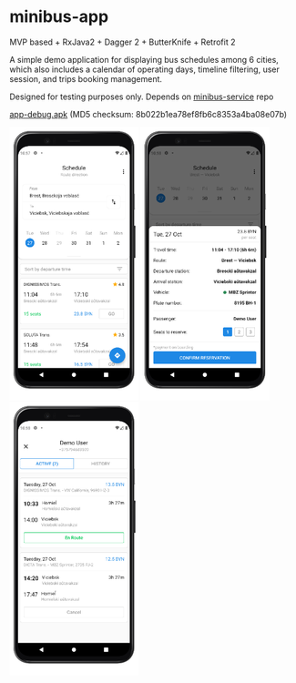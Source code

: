 # minibus-app
MVP based + RxJava2 + Dagger 2 + ButterKnife + Retrofit 2

A simple demo application for displaying bus schedules among 6 cities, which also includes a calendar of operating days, timeline filtering, user session, and trips booking management. 

Designed for testing purposes only. Depends on [minibus-service](https://github.com/n3gbx/minibus-service) repo

[app-debug.apk](./demo/app-debug.apk) (MD5 checksum: 8b022b1ea78ef8fb6c8353a4ba08e07b)

<p align="left">
  <img src="./demo/1.png" height="480">
  <img src="./demo/2.png" height="480">
  <img src="./demo/3.png" height="480">
</p>
